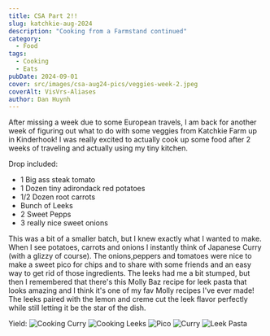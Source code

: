 ```yaml
---
title: CSA Part 2!!
slug: katchkie-aug-2024
description: "Cooking from a Farmstand continued"
category:
  - Food
tags:
  - Cooking
  - Eats
pubDate: 2024-09-01
cover: src/images/csa-aug24-pics/veggies-week-2.jpeg
coverAlt: VisVrs-Aliases
author: Dan Huynh
---
```


After missing a week due to some European travels, I am back for another week of figuring out what to do with some veggies from Katchkie Farm up in Kinderhook! I was really excited to actually cook up some food after 2 weeks of traveling and actually using my tiny kitchen. 

Drop included: 
- 1 Big ass steak tomato
- 1 Dozen tiny adirondack red potatoes
- 1/2 Dozen root carrots
- Bunch of Leeks
- 2 Sweet Pepps
- 3 really nice sweet onions 

This was a bit of a smaller batch, but I knew exactly what I wanted to make. When I see potatoes, carrots and onions I instantly think of Japanese Curry (with a glizzy of course). The onions,peppers and tomatoes were nice to make a sweet pico for chips and to share with some friends and an easy way to get rid of those ingredients. The leeks had me a bit stumped, but then I remembered that there's this Molly Baz recipe for leek pasta that looks amazing and I think it's one of my fav Molly recipes I've ever made! The leeks paired with the lemon and creme cut the leek flavor perfectly while still letting it be the star of the dish. 

Yield:
![Cooking Curry](src/images/csa-aug24-pics/cooking-curry.jpeg)
![Cooking Leeks](src/images/csa-aug24-pics/cooking-leek-pasta.jpeg)
![Pico](src/images/csa-aug24-pics/pico.jpeg)
![Curry](src/images/csa-aug24-pics/curry.jpeg)
![Leek Pasta](src/images/csa-aug24-pics/leek-pasta.jpeg)